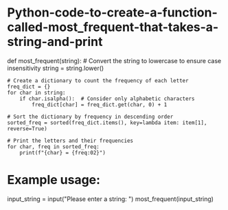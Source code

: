 # Python-code-to-create-a-function-called-most_frequent-that-takes-a-string-and-print
def most_frequent(string):
    # Convert the string to lowercase to ensure case insensitivity
    string = string.lower()
    
    # Create a dictionary to count the frequency of each letter
    freq_dict = {}
    for char in string:
        if char.isalpha():  # Consider only alphabetic characters
            freq_dict[char] = freq_dict.get(char, 0) + 1
    
    # Sort the dictionary by frequency in descending order
    sorted_freq = sorted(freq_dict.items(), key=lambda item: item[1], reverse=True)
    
    # Print the letters and their frequencies
    for char, freq in sorted_freq:
        print(f"{char} = {freq:02}")

# Example usage:
input_string = input("Please enter a string: ")
most_frequent(input_string)
